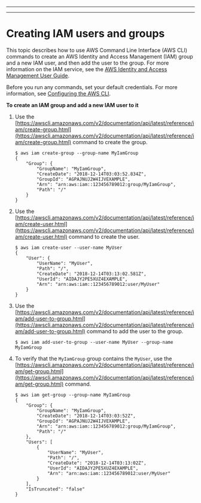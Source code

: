 --------

--------

# Creating IAM users and groups<a name="cli-services-iam-new-user-group"></a>

This topic describes how to use AWS Command Line Interface \(AWS CLI\) commands to create an AWS Identity and Access Management \(IAM\) group and a new IAM user, and then add the user to the group\. For more information on the IAM service, see the [AWS Identity and Access Management User Guide](https://docs.aws.amazon.com/IAM/latest/UserGuide/introduction.html)\.

Before you run any commands, set your default credentials\. For more information, see [Configuring the AWS CLI](cli-chap-configure.md)\.

**To create an IAM group and add a new IAM user to it**

1. Use the [https://awscli.amazonaws.com/v2/documentation/api/latest/reference/iam/create-group.html](https://awscli.amazonaws.com/v2/documentation/api/latest/reference/iam/create-group.html) command to create the group\.

   ```
   $ aws iam create-group --group-name MyIamGroup
   {
       "Group": {
           "GroupName": "MyIamGroup",
           "CreateDate": "2018-12-14T03:03:52.834Z",
           "GroupId": "AGPAJNUJ2W4IJVEXAMPLE",
           "Arn": "arn:aws:iam::123456789012:group/MyIamGroup",
           "Path": "/"
       }
   }
   ```

1. Use the [https://awscli.amazonaws.com/v2/documentation/api/latest/reference/iam/create-user.html](https://awscli.amazonaws.com/v2/documentation/api/latest/reference/iam/create-user.html) command to create the user\.

   ```
   $ aws iam create-user --user-name MyUser
   {
       "User": {
           "UserName": "MyUser",
           "Path": "/",
           "CreateDate": "2018-12-14T03:13:02.581Z",
           "UserId": "AIDAJY2PE5XUZ4EXAMPLE",
           "Arn": "arn:aws:iam::123456789012:user/MyUser"
       }
   }
   ```

1. Use the [https://awscli.amazonaws.com/v2/documentation/api/latest/reference/iam/add-user-to-group.html](https://awscli.amazonaws.com/v2/documentation/api/latest/reference/iam/add-user-to-group.html) command to add the user to the group\.

   ```
   $ aws iam add-user-to-group --user-name MyUser --group-name MyIamGroup
   ```

1. To verify that the `MyIamGroup` group contains the `MyUser`, use the [https://awscli.amazonaws.com/v2/documentation/api/latest/reference/iam/get-group.html](https://awscli.amazonaws.com/v2/documentation/api/latest/reference/iam/get-group.html) command\.

   ```
   $ aws iam get-group --group-name MyIamGroup
   {
       "Group": {
           "GroupName": "MyIamGroup",
           "CreateDate": "2018-12-14T03:03:52Z",
           "GroupId": "AGPAJNUJ2W4IJVEXAMPLE",
           "Arn": "arn:aws:iam::123456789012:group/MyIamGroup",
           "Path": "/"
       },
       "Users": [
           {
               "UserName": "MyUser",
               "Path": "/",
               "CreateDate": "2018-12-14T03:13:02Z",
               "UserId": "AIDAJY2PE5XUZ4EXAMPLE",
               "Arn": "arn:aws:iam::123456789012:user/MyUser"
           }
       ],
       "IsTruncated": "false"
   }
   ```